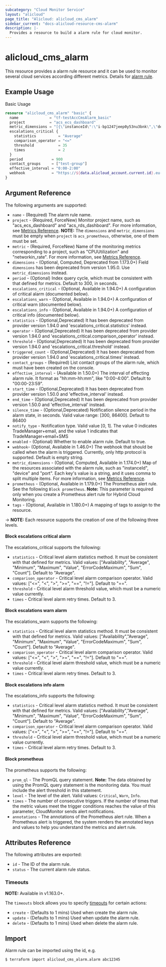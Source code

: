 ```yaml
---
subcategory: "Cloud Monitor Service"
layout: "alicloud"
page_title: "Alicloud: alicloud_cms_alarm"
sidebar_current: "docs-alicloud-resource-cms-alarm"
description: |-
  Provides a resource to build a alarm rule for cloud monitor.
---
```


# alicloud\_cms\_alarm

This resource provides a alarm rule resource and it can be used to monitor several cloud services according different metrics.
Details for [alarm rule](https://www.alibabacloud.com/help/doc-detail/28608.htm).

## Example Usage

Basic Usage

```terraform 
resource "alicloud_cms_alarm" "basic" {
  name              = "tf-testAccCmsAlarm_basic"
  project           = "acs_ecs_dashboard"
  metric_dimensions = "[{\"instanceId\":\"i-bp1247jeep0y53nu3bnk\",\"device\":\"/dev/vda1\"},{\"instanceId\":\"i-bp11gdcik8z6dl5jm84p\",\"device\":\"/dev/vdb1\"}]"
  escalations_critical {
    statistics          = "Average"
    comparison_operator = "<="
    threshold           = 35
    times               = 2
  }
  period             = 900
  contact_groups     = ["test-group"]
  effective_interval = "0:00-2:00"
  webhook            = "https://${data.alicloud_account.current.id}.eu-central-1.fc.aliyuncs.com/2016-08-15/proxy/Terraform/AlarmEndpointMock/"
}
```

## Argument Reference

The following arguments are supported:

* `name` - (Required) The alarm rule name.
* `project` - (Required, ForceNew) Monitor project name, such as "acs_ecs_dashboard" and "acs_rds_dashboard". For more information, see [Metrics Reference](https://www.alibabacloud.com/help/doc-detail/28619.htm).
  **NOTE:** The `dimensions` and `metric_dimensions` must be empty when `project` is `acs_prometheus`, otherwise, one of them must be set.
* `metric` - (Required, ForceNew) Name of the monitoring metrics corresponding to a project, such as "CPUUtilization" and "networkin_rate". For more information, see [Metrics Reference](https://www.alibabacloud.com/help/doc-detail/28619.htm).
* `dimensions` - (Optional, Computed, Deprecated from 1.173.0+) Field `dimensions` has been deprecated from version 1.95.0. Use `metric_dimensions` instead.
* `period` - (Optional) Index query cycle, which must be consistent with that defined for metrics. Default to 300, in seconds.
* `escalations_critical` - (Optional, Available in 1.94.0+) A configuration of critical alarm (documented below).
* `escalations_warn` - (Optional, Available in 1.94.0+) A configuration of critical warn (documented below).
* `escalations_info` - (Optional, Available in 1.94.0+) A configuration of critical info (documented below).
* `statistics` - (Optional,Deprecated) It has been deprecated from provider version 1.94.0 and 'escalations_critical.statistics' instead.
* `operator` - (Optional,Deprecated) It has been deprecated from provider version 1.94.0 and 'escalations_critical.comparison_operator' instead.
* `threshold` - (Optional,Deprecated) It has been deprecated from provider version 1.94.0 and 'escalations_critical.threshold' instead.
* `triggered_count` - (Optional,Deprecated) It has been deprecated from provider version 1.94.0 and 'escalations_critical.times' instead.
* `contact_groups` - (Required) List contact groups of the alarm rule, which must have been created on the console.
* `effective_interval` - (Available in 1.50.0+) The interval of effecting alarm rule. It format as "hh:mm-hh:mm", like "0:00-4:00". Default to "00:00-23:59".
* `start_time` - (Optional,Deprecated) It has been deprecated from provider version 1.50.0 and 'effective_interval' instead.
* `end_time` - (Optional,Deprecated) It has been deprecated from provider version 1.50.0 and 'effective_interval' instead.
* `silence_time` - (Optional,Deprecated) Notification silence period in the alarm state, in seconds. Valid value range: [300, 86400]. Default to 86400
* `notify_type` - Notification type. Valid value [0, 1]. The value 0 indicates TradeManager+email, and the value 1 indicates that TradeManager+email+SMS
* `enabled` - (Optional) Whether to enable alarm rule. Default to true.
* `webhook`- (Optional, Available in 1.46.0+) The webhook that should be called when the alarm is triggered. Currently, only http protocol is supported. Default is empty string.
* `metric_dimensions` - (Optional, Computed, Available in 1.174.0+) Map of the resources associated with the alarm rule, such as "instanceId", "device" and "port". Each key's value is a string, and it uses comma to split multiple items. For more information, see [Metrics Reference](https://www.alibabacloud.com/help/doc-detail/28619.htm).
* `prometheus` - (Optional, Available in 1.179.0+) The Prometheus alert rule. See the following `Block prometheus`. **Note:** This parameter is required only when you create a Prometheus alert rule for Hybrid Cloud Monitoring.
* `tags` - (Optional, Available in 1.180.0+) A mapping of tags to assign to the resource.

-> **NOTE:** Each resource supports the creation of one of the following three levels.

#### Block escalations critical alarm

The escalations_critical supports the following:

* `statistics` - Critical level alarm statistics method. It must be consistent with that defined for metrics. Valid values: ["Availability", "Average", "Minimum", "Maximum", "Value", "ErrorCodeMaximum", "Sum", "Count"]. Default to "Average".
* `comparison_operator` - Critical level alarm comparison operator. Valid values: ["<=", "<", ">", ">=", "==", "!="]. Default to "==".
* `threshold` - Critical level alarm threshold value, which must be a numeric value currently.
* `times` - Critical level alarm retry times. Default to 3.

#### Block escalations warn alarm

The escalations_warn supports the following:

* `statistics` - Critical level alarm statistics method. It must be consistent with that defined for metrics. Valid values: ["Availability","Average", "Minimum", "Maximum", "Value", "ErrorCodeMaximum", "Sum", "Count"]. Default to "Average".
* `comparison_operator` - Critical level alarm comparison operator. Valid values: ["<=", "<", ">", ">=", "==", "!="]. Default to "==".
* `threshold` - Critical level alarm threshold value, which must be a numeric value currently.
* `times` - Critical level alarm retry times. Default to 3.

#### Block escalations info alarm

The escalations_info supports the following:

* `statistics` - Critical level alarm statistics method. It must be consistent with that defined for metrics. Valid values: ["Availability","Average", "Minimum", "Maximum", "Value", "ErrorCodeMaximum", "Sum", "Count"]. Default to "Average".
* `comparison_operator` - Critical level alarm comparison operator. Valid values: ["<=", "<", ">", ">=", "==", "!="]. Default to "==".
* `threshold` - Critical level alarm threshold value, which must be a numeric value currently.
* `times` - Critical level alarm retry times. Default to 3.

#### Block prometheus

The prometheus supports the following:

* `prom_ql` - The PromQL query statement. **Note:** The data obtained by using the PromQL query statement is the monitoring data. You must include the alert threshold in this statement.
* `level` - The level of the alert. Valid values: `Critical`, `Warn`, `Info`.
* `times` - The number of consecutive triggers. If the number of times that the metric values meet the trigger conditions reaches the value of this parameter, CloudMonitor sends alert notifications.
* `annotations` - The annotations of the Prometheus alert rule. When a Prometheus alert is triggered, the system renders the annotated keys and values to help you understand the metrics and alert rule.


## Attributes Reference

The following attributes are exported:

* `id` - The ID of the alarm rule.
* `status` - The current alarm rule status.

### Timeouts

**NOTE:** Available in v1.163.0+.

The `timeouts` block allows you to specify [timeouts](https://www.terraform.io/docs/configuration-0-11/resources.html#timeouts) for certain actions:

* `create` - (Defaults to 1 mins) Used when create the alarm rule.
* `update` - (Defaults to 1 mins) Used when update the alarm rule.
* `delete` - (Defaults to 1 mins) Used when delete the alarm rule.

## Import

Alarm rule can be imported using the id, e.g.

```shell
$ terraform import alicloud_cms_alarm.alarm abc12345
```
